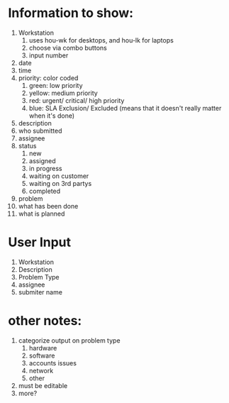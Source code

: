 # Information to show: 	
1. Workstation
   1. uses hou-wk for desktops, and hou-lk for laptops
   1. choose via combo buttons
   1. input number
1. date
1. time
1. priority: color coded
   1. green: low priority
   1. yellow: medium priority
   1. red: urgent/ critical/ high priority
   1. blue: SLA Exclusion/ Excluded (means that it doesn't really matter when it's done)
1. description
1. who submitted
1. assignee
1. status
   1. new
   1. assigned
   1. in progress
   1.  waiting on customer
   1. waiting on 3rd partys
   1. completed
1. problem
1. what has been done
1. what is planned
# User Input
1. Workstation
1. Description
1. Problem Type
1. assignee
1. submiter name

# other notes:
1. categorize output on problem type
   1.  hardware
   1. software
   1. accounts issues
   1. network
   1. other
1. must be editable
1. more?

